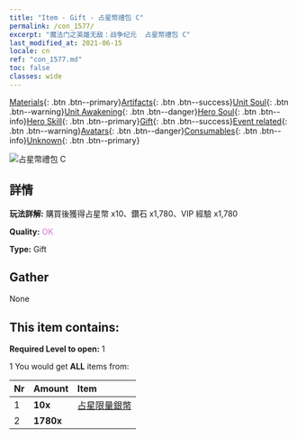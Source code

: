 ```yaml
---
title: "Item - Gift - 占星幣禮包 C"
permalink: /con_1577/
excerpt: "魔法门之英雄无敌：战争纪元  占星幣禮包 C"
last_modified_at: 2021-06-15
locale: cn
ref: "con_1577.md"
toc: false
classes: wide
---
```

 [Materials](/ItemsCN/){: .btn .btn--primary}[Artifacts](/ItemsCN/Artifacts/){: .btn .btn--success}[Unit Soul](/ItemsCN/UnitSoul/){: .btn .btn--warning}[Unit Awakening](/ItemsCN/UnitAwakening/){: .btn .btn--danger}[Hero Soul](/ItemsCN/HeroSoul/){: .btn .btn--info}[Hero Skill](/ItemsCN/HeroSkill/){: .btn .btn--primary}[Gift](/ItemsCN/Gift/){: .btn .btn--success}[Event related](/ItemsCN/Events/){: .btn .btn--warning}[Avatars](/ItemsCN/Avatars/){: .btn .btn--danger}[Consumables](/ItemsCN/Consumables/){: .btn .btn--info}[Unknown](/ItemsCN/Unknown/){: .btn .btn--primary}

 ![占星幣禮包 C](/images/t/i_907193.png)

## 詳情
 **玩法詳解:** 購買後獲得占星幣 x10、鑽石 x1,780、VIP 經驗 x1,780

 **Quality:** <span style="color: #DA70D6">OK</span>

 **Type:** Gift

## Gather

  None

## This item contains:

 **Required Level to open:** 1

 1 You would get **ALL** items  from:

  | Nr | Amount |     Item    |
  |:---|:-------|:------------|
  | 1 |  **10x** | [占星限量銀幣](/cn/Items/con_969/) |  | 
  | 2 |  **1780x** | <i class="fas fa-gem"/> |  | 
